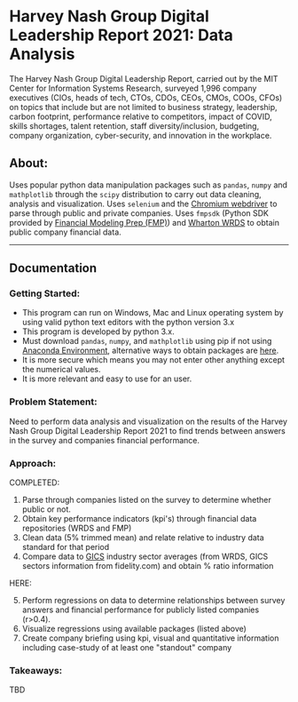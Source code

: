 # Harvey Nash Group Digital Leadership Report 2021: Data Analysis

The Harvey Nash Group Digital Leadership Report, carried out by the MIT Center for Information Systems Research, surveyed 1,996 company executives (CIOs, heads of tech, CTOs, CDOs, CEOs, CMOs, COOs, CFOs) on topics that include but are not limited to business strategy, leadership, carbon footprint, performance relative to competitors, impact of COVID, skills shortages, talent retention, staff diversity/inclusion, budgeting, company organization, cyber-security, and innovation in the workplace. 

## About:

Uses popular python data manipulation packages such as ```pandas```, ```numpy``` and ```mathplotlib``` through the ```scipy``` distribution to carry out data cleaning, analysis and visualization. Uses ```selenium``` and the [Chromium webdriver](https://chromedriver.chromium.org/) to parse through public and private companies. Uses ```fmpsdk``` (Python SDK provided by [Financial Modeling Prep (FMP)](https://site.financialmodelingprep.com/)) and [Wharton WRDS](https://wrds-www.wharton.upenn.edu/) to obtain public company financial data. 

---

## Documentation

### Getting Started:

- This program can run on Windows, Mac and Linux operating system by using valid python text editors with the python version 3.x
- This program is developed by python 3.x.
- Must download ```pandas```, ```numpy```, and ```mathplotlib``` using pip if not using [Anaconda Environment](https://docs.continuum.io/anaconda/), alternative ways to obtain packages are [here](https://scipy.org/install/).
- It is more secure which means you may not enter other anything except the numerical values.
- It is more relevant and easy to use for an user.

### Problem Statement: 

Need to perform data analysis and visualization on the results of the Harvey Nash Group Digital Leadership Report 2021 to find trends between answers in the survey and companies financial performance.

### Approach:

COMPLETED:
1. Parse through companies listed on the survey to determine whether public or not.
2. Obtain key performance indicators (kpi's) through financial data repositories (WRDS and FMP)
3. Clean data (5% trimmed mean) and relate relative to industry data standard for that period 
4. Compare data to [GICS](https://www.msci.com/our-solutions/indexes/gics) industry sector averages (from WRDS, GICS sectors information from fidelity.com) and obtain % ratio information

HERE:

5. Perform regressions on data to determine relationships between survey answers and financial performance for publicly listed companies (r>0.4).
6. Visualize regressions using available packages (listed above)
7. Create company briefing using kpi, visual and quantitative information including case-study of at least one "standout" company

### Takeaways:
TBD
